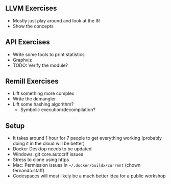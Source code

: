 ## LLVM Exercises

- Mostly just play around and look at the IR
- Show the concepts

## API Exercises

- Write some tools to print statistics
- Graphviz
- TODO: Verify the module?

## Remill Exercises

- Lift something more complex
- Write the demangler
- Lift some hashing algorithm?
  - Symbolic execution/decompilation?

## Setup

- It takes around 1 hour for 7 people to get everything working (probably doing it in the cloud will be better)
- Docker Desktop needs to be updated
- Windows: git core.autocrlf issues
- Stress to clone using https
- Mac: Permission issues in `~/.docker/buildx/current` (chown fernando:staff)
- Codespaces will most likely be a much better idea for a public workshop
